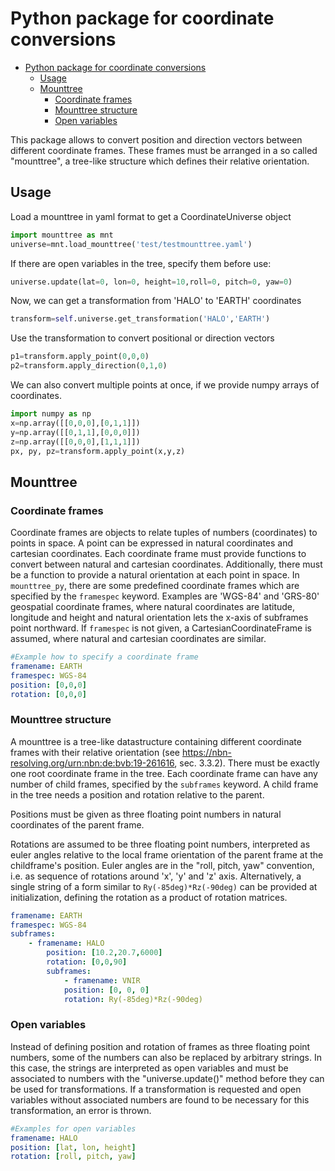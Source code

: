 # Python package for coordinate conversions
<!-- @import "[TOC]" {cmd="toc" depthFrom=1 depthTo=6 orderedList=false} -->

<!-- code_chunk_output -->

- [Python package for coordinate conversions](#python-package-for-coordinate-conversions)
  - [Usage](#usage)
  - [Mounttree](#mounttree)
    - [Coordinate frames](#coordinate-frames)
    - [Mounttree structure](#mounttree-structure)
    - [Open variables](#open-variables)

<!-- /code_chunk_output -->

This package allows to convert position and direction vectors between different coordinate frames.
These frames must be arranged in a so called "mounttree", a tree-like structure which defines their relative orientation.

## Usage
Load a mounttree in yaml format to get a CoordinateUniverse object
```python
import mounttree as mnt
universe=mnt.load_mounttree('test/testmounttree.yaml')
```
If there are open variables in the tree, specify them before use:
```python
universe.update(lat=0, lon=0, height=10,roll=0, pitch=0, yaw=0)
```

Now, we can get a transformation from 'HALO' to 'EARTH' coordinates
```python
transform=self.universe.get_transformation('HALO','EARTH')
```
Use the transformation to convert positional or direction vectors
```python
p1=transform.apply_point(0,0,0)
p2=transform.apply_direction(0,1,0)
```
We can also convert multiple points at once, if we provide numpy arrays of coordinates.
```python
import numpy as np
x=np.array([[0,0,0],[0,1,1]])
y=np.array([[0,1,1],[0,0,0]])
z=np.array([[0,0,0],[1,1,1]])
px, py, pz=transform.apply_point(x,y,z)
```

## Mounttree
### Coordinate frames
Coordinate frames are objects to relate tuples of numbers (coordinates) to points in space. A point can be expressed in natural coordinates and cartesian coordinates. Each coordinate frame must provide functions to convert between natural and cartesian coordinates. 
Additionally, there must be a function to provide a natural orientation at each point in space.
In `mounttree_py`, there are some predefined coordinate frames which are specified by the `framespec` keyword. Examples are 'WGS-84' and 'GRS-80' geospatial coordinate frames, where natural coordinates are latitude, longitude and height and natural orientation lets the x-axis of subframes point northward. If `framespec` is not given, a CartesianCoordinateFrame is assumed, where natural and cartesian coordinates are similar.
```yaml
#Example how to specify a coordinate frame
framename: EARTH
framespec: WGS-84
position: [0,0,0]
rotation: [0,0,0]
```

### Mounttree structure
A mounttree is a tree-like datastructure containing different coordinate frames with their relative orientation (see https://nbn-resolving.org/urn:nbn:de:bvb:19-261616, sec. 3.3.2). 
There must be exactly one root coordinate frame in the tree. Each coordinate frame can have any number of child frames, specified by the `subframes` keyword.
A child frame in the tree needs a position and rotation relative to the parent.

Positions must be given as three floating point numbers in natural coordinates of the parent frame.

Rotations are assumed to be three floating point numbers, interpreted as euler angles relative to the local frame orientation of the parent frame at the childframe's position. 
Euler angles are in the "roll, pitch, yaw" convention, i.e. as sequence of rotations around 'x', 'y' and 'z' axis. Alternatively, a single string of a form similar to `Ry(-85deg)*Rz(-90deg)` can be provided at initialization, defining the rotation as a product of rotation matrices.
```yaml
framename: EARTH
framespec: WGS-84
subframes:
    - framename: HALO
        position: [10.2,20.7,6000]
        rotation: [0,0,90]
        subframes:
            - framename: VNIR
            position: [0, 0, 0]
            rotation: Ry(-85deg)*Rz(-90deg)
```

### Open variables
Instead of defining position and rotation of frames as three floating point numbers, some of the numbers can also be replaced by arbitrary strings.
In this case, the strings are interpreted as open variables and must be associated to numbers with the "universe.update()" method before they can be used for transformations. If a transformation is requested and open variables without associated numbers are found to be necessary for this transformation, an error is thrown.
```yaml
#Examples for open variables
framename: HALO
position: [lat, lon, height]
rotation: [roll, pitch, yaw]
```